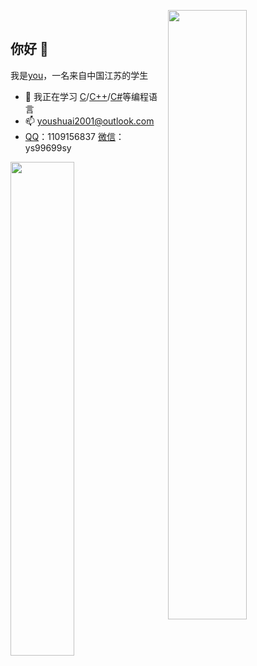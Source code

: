 <img align="right" width="50%" src="https://metrics.lecoq.io/ys99699sy?template=classic&languages=1&languages.limit=8&languages.sections=most-used&languages.colors=github&languages.threshold=0%25&languages.indepth=false&languages.categories=markup%2C%20programming&languages.recent.categories=markup%2C%20programming&languages.recent.load=300&languages.recent.days=14&config.timezone=Asia%2FShanghai"><br>
## 你好 👋
我是[you](https://github.com/ys99699sy)，一名来自中国江苏的学生

- 🌱 我正在学习 [C](https://baike.baidu.com/item/c%E8%AF%AD%E8%A8%80)/[C++](https://baike.baidu.com/item/C%2B%2B)/[C#](https://baike.baidu.com/item/C%23)等编程语言<br>
- 📫 youshuai2001@outlook.com<br>
-  [QQ](https://im.qq.com/index)：1109156837 [微信](https://wx.qq.com)：ys99699sy<br>

<img align="left" width="45%" src="https://github-readme-stats.vercel.app/api?username=ys99699sy">






<!--
**ys99699sy/ys99699sy** is a ✨ _special_ ✨ repository because its `README.md` (this file) appears on your GitHub profile.

Here are some ideas to get you started:

- 🔭 I’m currently working on ...
- 🌱 I’m currently learning ...
- 👯 I’m looking to collaborate on ...
- 🤔 I’m looking for help with ...
- 💬 Ask me about ...
- 📫 How to reach me: ...
- 😄 Pronouns: ...
- ⚡ Fun fact: ...
-->
